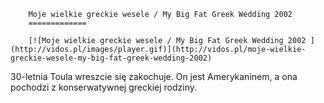 
        Moje wielkie greckie wesele / My Big Fat Greek Wedding 2002 
        =============
        
        [![Moje wielkie greckie wesele / My Big Fat Greek Wedding 2002 ](http://vidos.pl/images/player.gif)](http://vidos.pl/moje-wielkie-greckie-wesele-my-big-fat-greek-wedding-2002)
        
        
 30-letnia Toula wreszcie się zakochuje. On jest Amerykaninem, a ona pochodzi z konserwatywnej greckiej rodziny.
    